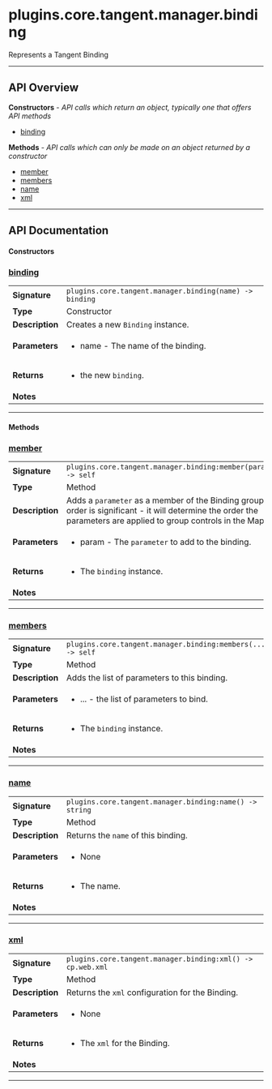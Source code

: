 # plugins.core.tangent.manager.binding

Represents a Tangent Binding

---

## API Overview
**Constructors** - _API calls which return an object, typically one that offers API methods_
 * [binding](#binding)

**Methods** - _API calls which can only be made on an object returned by a constructor_
 * [member](#member)
 * [members](#members)
 * [name](#name)
 * [xml](#xml)


---

## API Documentation

#### Constructors


### [binding](#binding)

|                                             |                                                                                     |
| --------------------------------------------|-------------------------------------------------------------------------------------|
| **Signature**                               | `plugins.core.tangent.manager.binding(name) -> binding`                                                                    |
| **Type**                                    | Constructor                                                                     |
| **Description**                             | Creates a new `Binding` instance.                                                                     |
| **Parameters**                              | <ul><li>name - The name of the binding.</li></ul> |
| **Returns**                                 | <ul><li>the new `binding`.</li></ul>          |
| **Notes**                                   | <ul></ul> |

---

#### Methods


### [member](#member)

|                                             |                                                                                     |
| --------------------------------------------|-------------------------------------------------------------------------------------|
| **Signature**                               | `plugins.core.tangent.manager.binding:member(parameter) -> self`                                                                    |
| **Type**                                    | Method                                                                     |
| **Description**                             | Adds a `parameter` as a member of the Binding group. The order is significant - it will determine the order the parameters are applied to group controls in the Mapper.                                                                     |
| **Parameters**                              | <ul><li>param     - The `parameter` to add to the binding.</li></ul> |
| **Returns**                                 | <ul><li>The `binding` instance.</li></ul>          |
| **Notes**                                   | <ul></ul> |

---


### [members](#members)

|                                             |                                                                                     |
| --------------------------------------------|-------------------------------------------------------------------------------------|
| **Signature**                               | `plugins.core.tangent.manager.binding:members(...) -> self`                                                                    |
| **Type**                                    | Method                                                                     |
| **Description**                             | Adds the list of parameters to this binding.                                                                     |
| **Parameters**                              | <ul><li>...   - the list of parameters to bind.</li></ul> |
| **Returns**                                 | <ul><li>The `binding` instance.</li></ul>          |
| **Notes**                                   | <ul></ul> |

---


### [name](#name)

|                                             |                                                                                     |
| --------------------------------------------|-------------------------------------------------------------------------------------|
| **Signature**                               | `plugins.core.tangent.manager.binding:name() -> string`                                                                    |
| **Type**                                    | Method                                                                     |
| **Description**                             | Returns the `name` of this binding.                                                                     |
| **Parameters**                              | <ul><li>None</li></ul> |
| **Returns**                                 | <ul><li>The name.</li></ul>          |
| **Notes**                                   | <ul></ul> |

---


### [xml](#xml)

|                                             |                                                                                     |
| --------------------------------------------|-------------------------------------------------------------------------------------|
| **Signature**                               | `plugins.core.tangent.manager.binding:xml() -> cp.web.xml`                                                                    |
| **Type**                                    | Method                                                                     |
| **Description**                             | Returns the `xml` configuration for the Binding.                                                                     |
| **Parameters**                              | <ul><li>None</li></ul> |
| **Returns**                                 | <ul><li>The `xml` for the Binding.</li></ul>          |
| **Notes**                                   | <ul></ul> |

---


